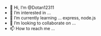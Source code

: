 - 👋 Hi, I’m @Dotan12311
- 👀 I’m interested in ... <!--- Discord Bots --->
- 🌱 I’m currently learning ... express, node.js
- 💞️ I’m looking to collaborate on ...
- 📫 How to reach me ...

<!---
Dotan12311/Dotan12311 is a ✨ special ✨ repository because its `README.md` (this file) appears on your GitHub profile.
You can click the Preview link to take a look at your changes.
--->
